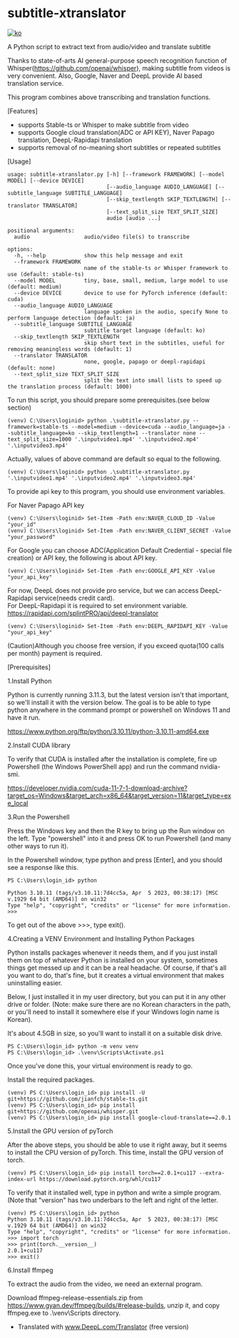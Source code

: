 # subtitle-xtranslator
[![ko](https://img.shields.io/badge/lang-ko-red.svg)](https://github.com/sevengivings/subtitle-xtranslator/blob/main/README.md)

A Python script to extract text from audio/video and translate subtitle

Thanks to state-of-arts AI general-purpose speech recognition function of Whisper(https://github.com/openai/whisper), making subtitle from videos is very convenient. Also, Google, Naver and DeepL provide AI based translation service.

This program combines above transcribing and translation functions. 

[Features] 

- supports Stable-ts or Whisper to make subtitle from video
- supports Google cloud translation(ADC or API KEY), Naver Papago translation, DeepL-Rapidapi translation
- supports removal of no-meaning short subtitles or repeated subtitles

[Usage] 

```
usage: subtitle-xtranslator.py [-h] [--framework FRAMEWORK] [--model MODEL] [--device DEVICE]
                               [--audio_language AUDIO_LANGUAGE] [--subtitle_language SUBTITLE_LANGUAGE]
                               [--skip_textlength SKIP_TEXTLENGTH] [--translator TRANSLATOR]
                               [--text_split_size TEXT_SPLIT_SIZE]
                               audio [audio ...]

positional arguments:
  audio                 audio/video file(s) to transcribe

options:
  -h, --help            show this help message and exit
  --framework FRAMEWORK
                        name of the stable-ts or Whisper framework to use (default: stable-ts)
  --model MODEL         tiny, base, small, medium, large model to use (default: medium)
  --device DEVICE       device to use for PyTorch inference (default: cuda)
  --audio_language AUDIO_LANGUAGE
                        language spoken in the audio, specify None to perform language detection (default: ja)
  --subtitle_language SUBTITLE_LANGUAGE
                        subtitle target language (default: ko)
  --skip_textlength SKIP_TEXTLENGTH
                        skip short text in the subtitles, useful for removing meaningless words (default: 1)
  --translator TRANSLATOR
                        none, google, papago or deepl-rapidapi (default: none)
  --text_split_size TEXT_SPLIT_SIZE
                        split the text into small lists to speed up the translation process (default: 1000)
```


To run this script, you should prepare some prerequisites.(see below section) 
```
(venv) C:\Users\loginid> python .\subtitle-xtranslator.py --framework=stable-ts --model=medium --device=cuda --audio_language=ja --subtitle_language=ko --skip_textlength=1 --translator none --text_split_size=1000 '.\inputvideo1.mp4' '.\inputvideo2.mp4' '.\inputvideo3.mp4'
```

Actually, values of above command are default so equal to the following. 
```
(venv) C:\Users\loginid> python .\subtitle-xtranslator.py '.\inputvideo1.mp4' '.\inputvideo2.mp4' '.\inputvideo3.mp4'
```

To provide api key to this program, you should use environment variables. 

For Naver Papago API key 
```
(venv) C:\Users\loginid> Set-Item -Path env:NAVER_CLOUD_ID -Value "your_id" 
(venv) C:\Users\loginid> Set-Item -Path env:NAVER_CLIENT_SECRET -Value "your_password"
```

For Google you can choose ADC(Application Default Credential - special file creation) or API key, the following is about API key. 

```
(venv) C:\Users\loginid> Set-Item -Path env:GOOGLE_API_KEY -Value "your_api_key"
```

For now, DeepL does not provide pro service, but we can access DeepL-Rapidapi service(needs credit card).  
For DeepL-Rapidapi it is required to set environment variable. https://rapidapi.com/splintPRO/api/deepl-translator 
```
(venv) C:\Users\loginid> Set-Item -Path env:DEEPL_RAPIDAPI_KEY -Value "your_api_key" 
```
(Caution)Although you choose free version, if you exceed quota(100 calls per month) payment is required. 

[Prerequisites] 

1.Install Python

Python is currently running 3.11.3, but the latest version isn't that important, so we'll install it with the version below. The goal is to be able to type python anywhere in the command prompt or powershell on Windows 11 and have it run.

https://www.python.org/ftp/python/3.10.11/python-3.10.11-amd64.exe

2.Install CUDA library 

To verify that CUDA is installed after the installation is complete, fire up Powershell (the Windows PowerShell app) and run the command nvidia-smi.

https://developer.nvidia.com/cuda-11-7-1-download-archive?target_os=Windows&target_arch=x86_64&target_version=11&target_type=exe_local

3.Run the Powershell

Press the Windows key and then the R key to bring up the Run window on the left. Type "powershell" into it and press OK to run Powershell (and many other ways to run it).

In the Powershell window, type python and press [Enter], and you should see a response like this.

```
PS C:\Users\login_id> python

Python 3.10.11 (tags/v3.10.11:7d4cc5a, Apr  5 2023, 00:38:17) [MSC v.1929 64 bit (AMD64)] on win32
Type "help", "copyright", "credits" or "license" for more information.
>>>
```

To get out of the above >>>, type exit().

4.Creating a VENV Environment and Installing Python Packages

Python installs packages whenever it needs them, and if you just install them on top of whatever Python is installed on your system, sometimes things get messed up and it can be a real headache. Of course, if that's all you want to do, that's fine, but it creates a virtual environment that makes uninstalling easier.

Below, I just installed it in my user directory, but you can put it in any other drive or folder. (Note: make sure there are no Korean characters in the path, or you'll need to install it somewhere else if your Windows login name is Korean).

It's about 4.5GB in size, so you'll want to install it on a suitable disk drive.

```
PS C:\Users\login_id> python -m venv venv 
PS C:\Users\login_id> .\venv\Scripts\Activate.ps1
```

Once you've done this, your virtual environment is ready to go. 

Install the required packages.

```
(venv) PS C:\Users\login_id> pip install -U git+https://github.com/jianfch/stable-ts.git
(venv) PS C:\Users\login_id> pip install git+https://github.com/openai/whisper.git
(venv) PS C:\Users\login_id> pip install google-cloud-translate==2.0.1
```

5.Install the GPU version of pyTorch

After the above steps, you should be able to use it right away, but it seems to install the CPU version of pyTorch. This time, install the GPU version of torch.

```
(venv) PS C:\Users\login_id> pip install torch==2.0.1+cu117 --extra-index-url https://download.pytorch.org/whl/cu117
```

To verify that it installed well, type in python and write a simple program. (Note that "version" has two underbars to the left and right of the letter.

```
(venv) PS C:\Users\login_id> python
Python 3.10.11 (tags/v3.10.11:7d4cc5a, Apr  5 2023, 00:38:17) [MSC v.1929 64 bit (AMD64)] on win32
Type "help", "copyright", "credits" or "license" for more information.
>>> import torch
>>> print(torch.__version__)
2.0.1+cu117
>>> exit()
```

6.Install ffmpeg 

To extract the audio from the video, we need an external program.

Download ffmpeg-release-essentials.zip from https://www.gyan.dev/ffmpeg/builds/#release-builds, unzip it, and copy ffmpeg.exe to .\venv\Scripts directory. 

* Translated with www.DeepL.com/Translator (free version)
